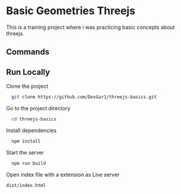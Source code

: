 
# Basic Geometries Threejs

This is a training project where i was practicing basic concepts about threejs.

## Commands



## Run Locally

Clone the project

```bash
  git clone https://github.com/DevGar1/threejs-basics.git
```

Go to the project directory

```bash
  cd threejs-basics
```

Install dependencies

```bash
  npm install
```

Start the server

```bash
  npm run build
```
Open index file with a extension as Live server

```bash
dist/index.html
```
